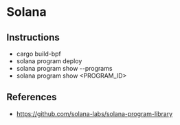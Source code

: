 # Solana

## Instructions
* cargo build-bpf
* solana program deploy <PROGRAM>
* solana program show --programs
* solana program show <PROGRAM_ID>

## References
* https://github.com/solana-labs/solana-program-library